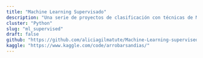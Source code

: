 ```yaml
---
title: "Machine Learning Supervisado"
description: "Una serie de proyectos de clasificación con técnicas de Machine Learning Supervised"
cluster: "Python"
slug: "ml_supervised"
draft: false
github: "https://github.com/aliciagilmatute/Machine-Learning-supervised-"
kaggle: "https://www.kaggle.com/code/arrobarsandias/"
---
```

